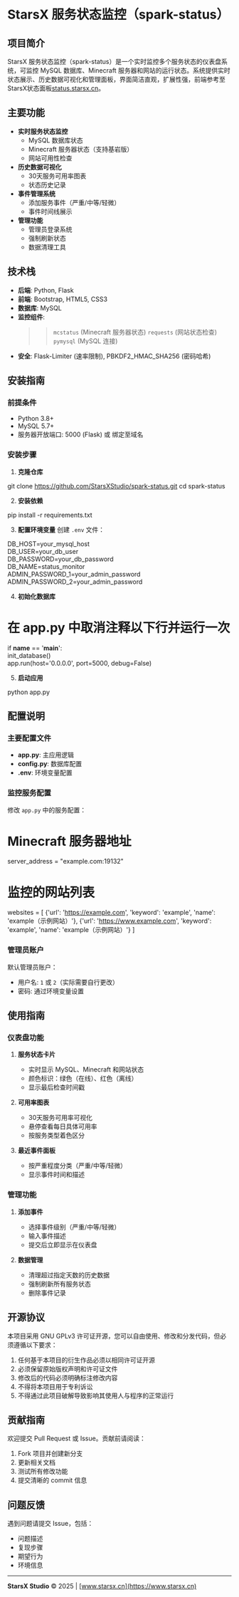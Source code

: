 # StarsX 服务状态监控（spark-status）

## 项目简介

StarsX 服务状态监控（spark-status）是一个实时监控多个服务状态的仪表盘系统，可监控 MySQL 数据库、Minecraft 服务器和网站的运行状态。系统提供实时状态展示、历史数据可视化和管理面板，界面简洁直观，扩展性强，前端参考至StarsX状态面板[status.starsx.cn](https://status.starsx.cn)。

## 主要功能

- **实时服务状态监控**
  - MySQL 数据库状态
  - Minecraft 服务器状态（支持基岩版）
  - 网站可用性检查
- **历史数据可视化**
  - 30天服务可用率图表
  - 状态历史记录
- **事件管理系统**
  - 添加服务事件（严重/中等/轻微）
  - 事件时间线展示
- **管理功能**
  - 管理员登录系统
  - 强制刷新状态
  - 数据清理工具

## 技术栈

- **后端**: Python, Flask
- **前端**: Bootstrap, HTML5, CSS3
- **数据库**: MySQL
- **监控组件**:
  >> `mcstatus` (Minecraft 服务器状态)
  >> `requests` (网站状态检查)
  >> `pymysql` (MySQL 连接)
- **安全**: Flask-Limiter (速率限制), PBKDF2_HMAC_SHA256 (密码哈希)

## 安装指南

### 前提条件

- Python 3.8+
- MySQL 5.7+
- 服务器开放端口: 5000 (Flask) 或 绑定至域名

### 安装步骤

1. **克隆仓库**
>>
git clone https://github.com/StarsXStudio/spark-status.git
cd spark-status
>>

2. **安装依赖**
>>
pip install -r requirements.txt
>>

3. **配置环境变量**
创建 `.env` 文件：
>>
DB_HOST=your_mysql_host<br/>
DB_USER=your_db_user<br/>
DB_PASSWORD=your_db_password<br/>
DB_NAME=status_monitor<br/>
ADMIN_PASSWORD_1=your_admin_password<br/>
ADMIN_PASSWORD_2=your_admin_password
>>

4. **初始化数据库**
>>
# 在 app.py 中取消注释以下行并运行一次
if __name__ == '__main__': <br/>
    init_database()<br/>
    app.run(host='0.0.0.0', port=5000, debug=False)
>>

5. **启动应用**
>>
python app.py
>>

## 配置说明

### 主要配置文件

- **app.py**: 主应用逻辑
- **config.py**: 数据库配置
- **.env**: 环境变量配置

### 监控服务配置

修改 `app.py` 中的服务配置：
>>
# Minecraft 服务器地址
server_address = "example.com:19132"

# 监控的网站列表
websites = [
    {'url': 'https://example.com', 'keyword': 'example', 'name': 'example（示例网站）'},
    {'url': 'https://www.example.com', 'keyword': 'example', 'name': 'example（示例网站）'}
]
>>

### 管理员账户

默认管理员账户：
- 用户名: `1` 或 `2`（实际需要自行更改）
- 密码: 通过环境变量设置

## 使用指南

### 仪表盘功能

1. **服务状态卡片**
   - 实时显示 MySQL、Minecraft 和网站状态
   - 颜色标识：绿色（在线）、红色（离线）
   - 显示最后检查时间戳

2. **可用率图表**
   - 30天服务可用率可视化
   - 悬停查看每日具体可用率
   - 按服务类型着色区分

3. **最近事件面板**
   - 按严重程度分类（严重/中等/轻微）
   - 显示事件时间和描述

### 管理功能

1. **添加事件**
   - 选择事件级别（严重/中等/轻微）
   - 输入事件描述
   - 提交后立即显示在仪表盘

2. **数据管理**
   - 清理超过指定天数的历史数据
   - 强制刷新所有服务状态
   - 删除事件记录

## 开源协议

本项目采用 GNU GPLv3 许可证开源，您可以自由使用、修改和分发代码，但必须遵循以下要求：
1. 任何基于本项目的衍生作品必须以相同许可证开源
2. 必须保留原始版权声明和许可证文件
3. 修改后的代码必须明确标注修改内容
4. 不得将本项目用于专利诉讼
5. 不得通过此项目破解导致影响其使用人与程序的正常运行
## 贡献指南

欢迎提交 Pull Request 或 Issue。贡献前请阅读：
1. Fork 项目并创建新分支
2. 更新相关文档
3. 测试所有修改功能
4. 提交清晰的 commit 信息

## 问题反馈

遇到问题请提交 Issue，包括：
- 问题描述
- 复现步骤
- 期望行为
- 环境信息

---

**StarsX Studio** © 2025 | [www.starsx.cn](https://www.starsx.cn)
